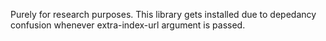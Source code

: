 Purely for research purposes. This library gets installed due to depedancy confusion whenever extra-index-url argument is passed.

